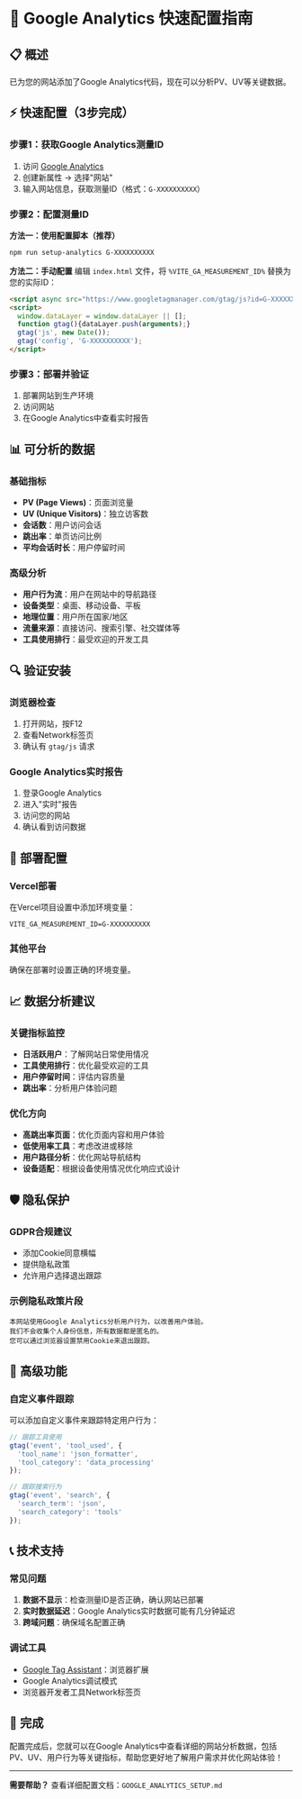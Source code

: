 # 🚀 Google Analytics 快速配置指南

## 📋 概述

已为您的网站添加了Google Analytics代码，现在可以分析PV、UV等关键数据。

## ⚡ 快速配置（3步完成）

### 步骤1：获取Google Analytics测量ID

1. 访问 [Google Analytics](https://analytics.google.com/)
2. 创建新属性 → 选择"网站"
3. 输入网站信息，获取测量ID（格式：`G-XXXXXXXXXX`）

### 步骤2：配置测量ID

**方法一：使用配置脚本（推荐）**
```bash
npm run setup-analytics G-XXXXXXXXXX
```

**方法二：手动配置**
编辑 `index.html` 文件，将 `%VITE_GA_MEASUREMENT_ID%` 替换为您的实际ID：
```html
<script async src="https://www.googletagmanager.com/gtag/js?id=G-XXXXXXXXXX"></script>
<script>
  window.dataLayer = window.dataLayer || [];
  function gtag(){dataLayer.push(arguments);}
  gtag('js', new Date());
  gtag('config', 'G-XXXXXXXXXX');
</script>
```

### 步骤3：部署并验证

1. 部署网站到生产环境
2. 访问网站
3. 在Google Analytics中查看实时报告

## 📊 可分析的数据

### 基础指标
- **PV (Page Views)**：页面浏览量
- **UV (Unique Visitors)**：独立访客数
- **会话数**：用户访问会话
- **跳出率**：单页访问比例
- **平均会话时长**：用户停留时间

### 高级分析
- **用户行为流**：用户在网站中的导航路径
- **设备类型**：桌面、移动设备、平板
- **地理位置**：用户所在国家/地区
- **流量来源**：直接访问、搜索引擎、社交媒体等
- **工具使用排行**：最受欢迎的开发工具

## 🔍 验证安装

### 浏览器检查
1. 打开网站，按F12
2. 查看Network标签页
3. 确认有 `gtag/js` 请求

### Google Analytics实时报告
1. 登录Google Analytics
2. 进入"实时"报告
3. 访问您的网站
4. 确认看到访问数据

## 🚀 部署配置

### Vercel部署
在Vercel项目设置中添加环境变量：
```
VITE_GA_MEASUREMENT_ID=G-XXXXXXXXXX
```

### 其他平台
确保在部署时设置正确的环境变量。

## 📈 数据分析建议

### 关键指标监控
- **日活跃用户**：了解网站日常使用情况
- **工具使用排行**：优化最受欢迎的工具
- **用户停留时间**：评估内容质量
- **跳出率**：分析用户体验问题

### 优化方向
- **高跳出率页面**：优化页面内容和用户体验
- **低使用率工具**：考虑改进或移除
- **用户路径分析**：优化网站导航结构
- **设备适配**：根据设备使用情况优化响应式设计

## 🛡️ 隐私保护

### GDPR合规建议
- 添加Cookie同意横幅
- 提供隐私政策
- 允许用户选择退出跟踪

### 示例隐私政策片段
```
本网站使用Google Analytics分析用户行为，以改善用户体验。
我们不会收集个人身份信息，所有数据都是匿名的。
您可以通过浏览器设置禁用Cookie来退出跟踪。
```

## 🔧 高级功能

### 自定义事件跟踪
可以添加自定义事件来跟踪特定用户行为：

```javascript
// 跟踪工具使用
gtag('event', 'tool_used', {
  'tool_name': 'json_formatter',
  'tool_category': 'data_processing'
});

// 跟踪搜索行为
gtag('event', 'search', {
  'search_term': 'json',
  'search_category': 'tools'
});
```

## 📞 技术支持

### 常见问题
1. **数据不显示**：检查测量ID是否正确，确认网站已部署
2. **实时数据延迟**：Google Analytics实时数据可能有几分钟延迟
3. **跨域问题**：确保域名配置正确

### 调试工具
- [Google Tag Assistant](https://tagassistant.google.com/)：浏览器扩展
- Google Analytics调试模式
- 浏览器开发者工具Network标签页

## 🎉 完成

配置完成后，您就可以在Google Analytics中查看详细的网站分析数据，包括PV、UV、用户行为等关键指标，帮助您更好地了解用户需求并优化网站体验！

---

**需要帮助？** 查看详细配置文档：`GOOGLE_ANALYTICS_SETUP.md`
